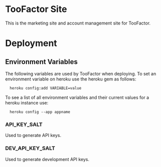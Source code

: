 # TooFactor Site

This is the marketing site and account management site for TooFactor.


# Deployment

## Environment Variables

The following variables are used by TooFactor when deploying. To set an environment variable on heroku use the heroku gem as follows:

```
  heroku config:add VARIABLE=value
```

To see a list of all environment variables and their current values for a heroku instance use:

```
  heroku config --app appname
```

### API_KEY_SALT

Used to generate API keys.

### DEV_API_KEY_SALT

Used to generate development API keys.
